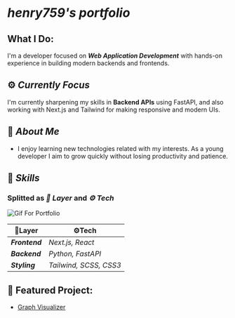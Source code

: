 # **_henry759's portfolio_**

## What I Do:
I'm a developer focused on ***Web Application Development*** with hands-on experience in building modern backends and frontends. 

## ⚙️ _Currently Focus_
I'm currently sharpening my skills in **Backend APIs** using FastAPI, and also working with Next.js and Tailwind for making responsive and modern UIs.

## 🫠 _About Me_
- I enjoy learning new technologies related with my interests. As a young developer I aim to grow quickly without losing productivity and patience.

## 🥷 _Skills_

### Splitted as _**📜 Layer**_ and _**⚙ Tech**_

<!-- ![Retro](https://media4.giphy.com/media/v1.Y2lkPTc5MGI3NjExdWdtdTJyeW43MjZtcDFldTA4MmM3dmFvanBjb3V6YnRiZGZvMTlwNCZlcD12MV9pbnRlcm5hbF9naWZfYnlfaWQmY3Q9Zw/78s4AN5lqpg6g2KoXP/giphy.gif) -->

![Gif For Portfolio](https://media.giphy.com/media/v1.Y2lkPWVjZjA1ZTQ3OHo1b25tYmZ2YzRvM3l1NDhudmhkYnRxeXlnaDNoNnA5MTVqMHBpcSZlcD12MV9naWZzX3NlYXJjaCZjdD1n/GfGva4vGq4qNsUf4N9/giphy.gif)

| 📜Layer        | ⚙️Tech                   |
| -------------- | ------------------------ |
| _**Frontend**_ | _*Next.js, React*_       |
| **_Backend_**  | _*Python, FastAPI*_      |
| **_Styling_**  | _*Tailwind, SCSS, CSS3*_ |

## 🚀 Featured Project:

- [Graph Visualizer](https://graphize.netlify.app)
